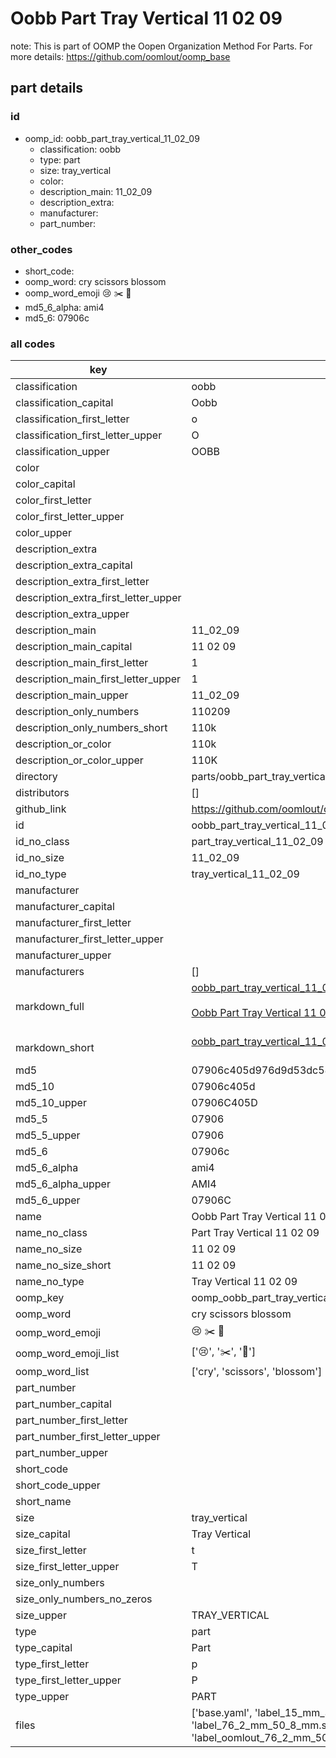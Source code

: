 # Oobb Part Tray Vertical 11 02 09  

note: This is part of OOMP the Oopen Organization Method For Parts. For more details: https://github.com/oomlout/oomp_base

##  part details





### id
* oomp_id: oobb_part_tray_vertical_11_02_09
  * classification: oobb
  * type: part
  * size: tray_vertical
  * color: 
  * description_main: 11_02_09
  * description_extra: 
  * manufacturer: 
  * part_number: 

### other_codes
* short_code: 
* oomp_word: cry scissors blossom
* oomp_word_emoji :cry: :scissors: :blossom:
* md5_6_alpha: ami4
* md5_6: 07906c

### all codes 
| key | value |  
| --- | --- |  
| classification | oobb |  
| classification_capital | Oobb |  
| classification_first_letter | o |  
| classification_first_letter_upper | O |  
| classification_upper | OOBB |  
| color |  |  
| color_capital |  |  
| color_first_letter |  |  
| color_first_letter_upper |  |  
| color_upper |  |  
| description_extra |  |  
| description_extra_capital |  |  
| description_extra_first_letter |  |  
| description_extra_first_letter_upper |  |  
| description_extra_upper |  |  
| description_main | 11_02_09 |  
| description_main_capital | 11 02 09 |  
| description_main_first_letter | 1 |  
| description_main_first_letter_upper | 1 |  
| description_main_upper | 11_02_09 |  
| description_only_numbers | 110209 |  
| description_only_numbers_short | 110k |  
| description_or_color | 110k |  
| description_or_color_upper | 110K |  
| directory | parts/oobb_part_tray_vertical_11_02_09 |  
| distributors | [] |  
| github_link | https://github.com/oomlout/oomlout_oomp_part_src/tree/main/parts/oobb_part_tray_vertical_11_02_09/working |  
| id | oobb_part_tray_vertical_11_02_09 |  
| id_no_class | part_tray_vertical_11_02_09 |  
| id_no_size | 11_02_09 |  
| id_no_type | tray_vertical_11_02_09 |  
| manufacturer |  |  
| manufacturer_capital |  |  
| manufacturer_first_letter |  |  
| manufacturer_first_letter_upper |  |  
| manufacturer_upper |  |  
| manufacturers | [] |  
| markdown_full | [oobb_part_tray_vertical_11_02_09](https://github.com/oomlout/oomlout_oomp_part_src/tree/main/parts/oobb_part_tray_vertical_11_02_09/working)<br>[](https://github.com/oomlout/oomlout_oomp_part_src/tree/main/parts/oobb_part_tray_vertical_11_02_09/working)<br>[Oobb Part Tray Vertical 11 02 09](https://github.com/oomlout/oomlout_oomp_part_src/tree/main/parts/oobb_part_tray_vertical_11_02_09/working)<br><br> |  
| markdown_short | [oobb_part_tray_vertical_11_02_09](https://github.com/oomlout/oomlout_oomp_part_src/tree/main/parts/oobb_part_tray_vertical_11_02_09/working)<br><br> |  
| md5 | 07906c405d976d9d53dc5879ec188372 |  
| md5_10 | 07906c405d |  
| md5_10_upper | 07906C405D |  
| md5_5 | 07906 |  
| md5_5_upper | 07906 |  
| md5_6 | 07906c |  
| md5_6_alpha | ami4 |  
| md5_6_alpha_upper | AMI4 |  
| md5_6_upper | 07906C |  
| name | Oobb Part Tray Vertical 11 02 09 |  
| name_no_class | Part Tray Vertical 11 02 09 |  
| name_no_size | 11 02 09 |  
| name_no_size_short | 11 02 09 |  
| name_no_type | Tray Vertical 11 02 09 |  
| oomp_key | oomp_oobb_part_tray_vertical_11_02_09 |  
| oomp_word | cry scissors blossom |  
| oomp_word_emoji | :cry: :scissors: :blossom: |  
| oomp_word_emoji_list | [':cry:', ':scissors:', ':blossom:'] |  
| oomp_word_list | ['cry', 'scissors', 'blossom'] |  
| part_number |  |  
| part_number_capital |  |  
| part_number_first_letter |  |  
| part_number_first_letter_upper |  |  
| part_number_upper |  |  
| short_code |  |  
| short_code_upper |  |  
| short_name |  |  
| size | tray_vertical |  
| size_capital | Tray Vertical |  
| size_first_letter | t |  
| size_first_letter_upper | T |  
| size_only_numbers |  |  
| size_only_numbers_no_zeros |  |  
| size_upper | TRAY_VERTICAL |  
| type | part |  
| type_capital | Part |  
| type_first_letter | p |  
| type_first_letter_upper | P |  
| type_upper | PART |  
| files | ['base.yaml', 'label_15_mm_30_mm.pdf', 'label_15_mm_30_mm.svg', 'label_76_2_mm_50_8_mm.pdf', 'label_76_2_mm_50_8_mm.svg', 'label_oomlout_76_2_mm_50_8_mm.pdf', 'label_oomlout_76_2_mm_50_8_mm.svg', 'readme.md', 'working.json', 'working.yaml'] |  
